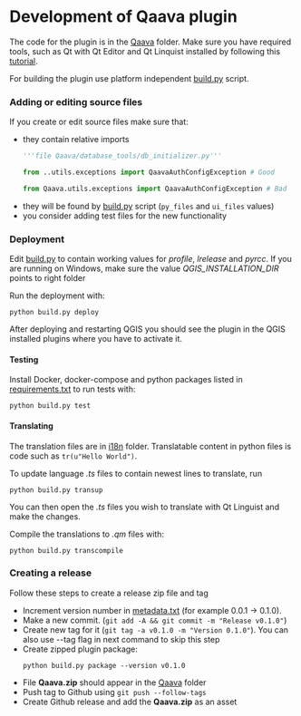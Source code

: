 Development of Qaava plugin
===========================

The code for the plugin is in the [Qaava](../Qaava) folder. Make sure you have required tools, such as
Qt with Qt Editor and Qt Linquist installed by following this 
[tutorial](https://www.qgistutorials.com/en/docs/3/building_a_python_plugin.html#get-the-tools). 

For building the plugin use platform independent [build.py](../Qaava/build.py) script. 

### Adding or editing  source files
If you create or edit source files make sure that:
* they contain relative imports
    ```python
    '''file Qaava/database_tools/db_initializer.py'''
    
    from ..utils.exceptions import QaavaAuthConfigException # Good
    
    from Qaava.utils.exceptions import QaavaAuthConfigException # Bad
    ```
* they will be found by [build.py](../Qaava/build.py) script (`py_files` and `ui_files` values)
* you consider adding test files for the new functionality

### Deployment

Edit [build.py](../Qaava/build.py) to contain working values for *profile*, *lrelease* and *pyrcc*. 
If you are running on Windows, make sure the value *QGIS_INSTALLATION_DIR* points to right folder

Run the deployment with:
```shell script
python build.py deploy
```

After deploying and restarting QGIS you should see the plugin in the QGIS installed plugins
where you have to activate it.

#### Testing
Install Docker, docker-compose and python packages listed in [requirements.txt](requirements.txt) 
to run tests with:

```shell script
python build.py test
```

#### Translating

The translation files are in [i18n](../Qaava/resources/i18n) folder.
Translatable content in python files is code such as `tr(u"Hello World")`. 

To update language *.ts* files to contain newest lines to translate, run
```shell script
python build.py transup
```

You can then open the *.ts* files you wish to translate with Qt Linguist and make the changes.

Compile the translations to *.qm* files with:
```shell script
python build.py transcompile
```

### Creating a release
Follow these steps to create a release zip file and tag
* Increment version number in [metadata.txt](../Qaava/metadata.txt) (for example 0.0.1 -> 0.1.0).
* Make a new commit. (`git add -A && git commit -m "Release v0.1.0"`)
* Create new tag for it (`git tag -a v0.1.0 -m "Version 0.1.0"`). You can also use --tag flag in next command to skip this step
* Create zipped plugin package:
    ```shell script
    python build.py package --version v0.1.0
    ``` 
* File **Qaava.zip** should appear in the [Qaava](../Qaava) folder
* Push tag to Github using `git push --follow-tags`
* Create Github release and add the **Qaava.zip** as an asset
